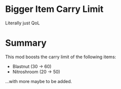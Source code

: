 # Bigger Item Carry Limit

Literally just QoL

# Summary

This mod boosts the carry limit of the following items:

- Blastnut (30 -> 60)
- Nitroshroom (20 -> 50)

...with more maybe to be added.